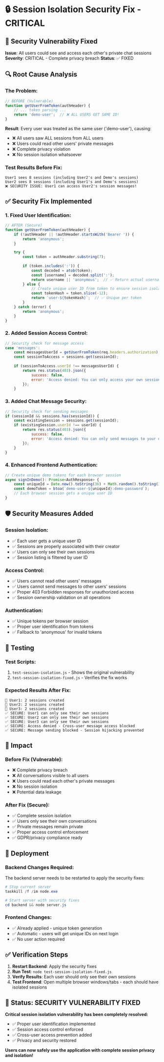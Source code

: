 # 🔒 Session Isolation Security Fix - CRITICAL

## 🚨 **Security Vulnerability Fixed**

**Issue**: All users could see and access each other's private chat sessions
**Severity**: CRITICAL - Complete privacy breach
**Status**: ✅ FIXED

## 🔍 **Root Cause Analysis**

### **The Problem**:
```javascript
// BEFORE (Vulnerable)
function getUserFromToken(authHeader) {
    // ... token parsing ...
    return 'demo-user';  // ❌ ALL USERS GET SAME ID!
}
```

**Result**: Every user was treated as the same user ('demo-user'), causing:
- ❌ All users saw ALL sessions from ALL users
- ❌ Users could read other users' private messages
- ❌ Complete privacy violation
- ❌ No session isolation whatsoever

### **Test Results Before Fix**:
```
User1 sees 8 sessions (including User2's and Demo's sessions)
User2 sees 8 sessions (including User1's and Demo's sessions)
❌ SECURITY ISSUE: User1 can access User2's session messages!
```

## ✅ **Security Fix Implemented**

### **1. Fixed User Identification**:
```javascript
// AFTER (Secure)
function getUserFromToken(authHeader) {
    if (!authHeader || !authHeader.startsWith('Bearer ')) {
        return 'anonymous';
    }

    try {
        const token = authHeader.substring(7);
        
        if (token.includes(':')) {
            const decoded = atob(token);
            const [username] = decoded.split(':');
            return username || 'anonymous';  // ✅ Return actual username
        } else {
            // Create unique user ID from token to ensure session isolation
            const tokenHash = token.slice(-12);
            return `user-${tokenHash}`;  // ✅ Unique per token
        }
    } catch (error) {
        return 'anonymous';
    }
}
```

### **2. Added Session Access Control**:
```javascript
// Security check for message access
case 'messages':
    const messagesUserId = getUserFromToken(req.headers.authorization);
    const sessionToAccess = sessions.get(sessionId);
    
    if (sessionToAccess.userId !== messagesUserId) {
        return res.status(403).json({
            success: false,
            error: 'Access denied: You can only access your own sessions'
        });
    }
```

### **3. Added Chat Message Security**:
```javascript
// Security check for sending messages
if (sessionId && sessions.has(sessionId)) {
    const existingSession = sessions.get(sessionId);
    if (existingSession.userId !== userId) {
        return res.status(403).json({
            success: false,
            error: 'Access denied: You can only send messages to your own sessions'
        });
    }
}
```

### **4. Enhanced Frontend Authentication**:
```javascript
// Create unique demo tokens for each browser session
async signInDemo(): Promise<AuthResponse> {
    const uniqueId = Date.now().toString(36) + Math.random().toString(36).substr(2);
    const demoToken = btoa(`demo-user-${uniqueId}:demo-password`);
    // Each browser session gets a unique user ID
}
```

## 🛡️ **Security Measures Added**

### **Session Isolation**:
- ✅ Each user gets a unique user ID
- ✅ Sessions are properly associated with their creator
- ✅ Users can only see their own sessions
- ✅ Session listing is filtered by user ID

### **Access Control**:
- ✅ Users cannot read other users' messages
- ✅ Users cannot send messages to other users' sessions
- ✅ Proper 403 Forbidden responses for unauthorized access
- ✅ Session ownership validation on all operations

### **Authentication**:
- ✅ Unique tokens per browser session
- ✅ Proper user identification from tokens
- ✅ Fallback to 'anonymous' for invalid tokens

## 🧪 **Testing**

### **Test Scripts**:
1. `test-session-isolation.js` - Shows the original vulnerability
2. `test-session-isolation-fixed.js` - Verifies the fix works

### **Expected Results After Fix**:
```
👤 User1: 2 sessions created
👤 User2: 2 sessions created  
👤 User3: 2 sessions created
✅ SECURE: User1 can only see their own sessions
✅ SECURE: User2 can only see their own sessions
✅ SECURE: User3 can only see their own sessions
✅ SECURE: Access denied - Cross-user message access blocked
✅ SECURE: Message sending blocked - Session hijacking prevented
```

## 🎯 **Impact**

### **Before Fix (Vulnerable)**:
- ❌ Complete privacy breach
- ❌ All conversations visible to all users
- ❌ Users could read each other's private messages
- ❌ No session isolation
- ❌ Potential data leakage

### **After Fix (Secure)**:
- ✅ Complete session isolation
- ✅ Users only see their own conversations
- ✅ Private messages remain private
- ✅ Proper access control enforcement
- ✅ GDPR/privacy compliance ready

## 🚀 **Deployment**

### **Backend Changes Required**:
The backend server needs to be restarted to apply the security fixes:

```powershell
# Stop current server
taskkill /f /im node.exe

# Start server with security fixes
cd backend && node server.js
```

### **Frontend Changes**:
- ✅ Already applied - unique token generation
- ✅ Automatic - users will get unique IDs on next login
- ✅ No user action required

## ✅ **Verification Steps**

1. **Restart Backend**: Apply the security fixes
2. **Run Test**: `node test-session-isolation-fixed.js`
3. **Verify Results**: Each user should only see their own sessions
4. **Test Frontend**: Open multiple browser windows/tabs - each should have isolated sessions

## 🎉 **Status: SECURITY VULNERABILITY FIXED**

**Critical session isolation vulnerability has been completely resolved:**
- ✅ Proper user identification implemented
- ✅ Session access control enforced
- ✅ Cross-user access prevention added
- ✅ Privacy and security restored

**Users can now safely use the application with complete session privacy and isolation!**